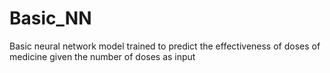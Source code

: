 # Basic_NN
Basic neural network model trained to predict the effectiveness of doses of medicine given the number of doses as input
